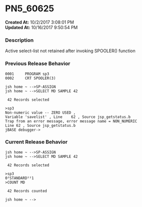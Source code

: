# PN5_60625

**Created At:** 10/2/2017 3:08:01 PM  
**Updated At:** 10/16/2017 9:50:54 PM  


### Description

Active select-list not retained after invoking SPOOLER() function



### Previous Release Behavior

```
0001     PROGRAM sp3
0002     CRT SPOOLER(3)

jsh home ~ -->SP-ASSIGN
jsh home ~ -->SELECT MD SAMPLE 42

 42 Records selected

>sp3
Non-numeric value -- ZERO USED ,
Variable 'savelist' , Line    62 , Source jsp_getstatus.b
Trap from an error message, error message name = NON_NUMERIC
Line 62 , Source jsp_getstatus.b
jBASE debugger->
```



### Current Release Behavior

```
jsh home ~ -->SP-ASSIGN
jsh home ~ -->SELECT MD SAMPLE 42

 42 Records selected

>sp3
0²STANDARD²²1
>COUNT MD

 42 Records counted

jsh home ~ -->
```
